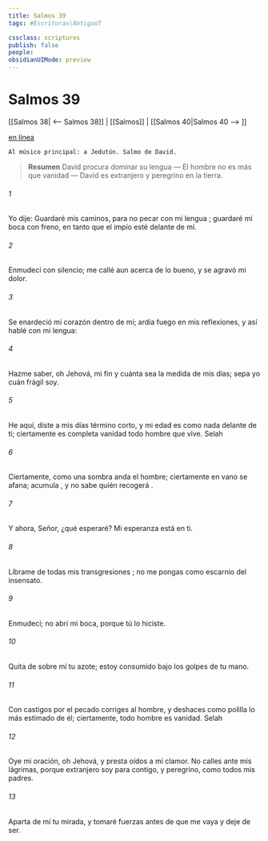 ```yaml
---
title: Salmos 39
tags: #Escrituras\AntiguoT

cssclass: scriptures
publish: false
people:
obsidianUIMode: preview
---
```


# Salmos 39
[[Salmos 38| <-- Salmos 38]] | [[Salmos]] | [[Salmos 40|Salmos 40 --> ]]

[en línea](https://churchofjesuschrist.org/study/scriptures/ot/ps/39?lang=spa)

```
Al músico principal: a Jedutún. Salmo de David.
```

> __Resumen__
David procura dominar su lengua — El hombre no es más que vanidad — David es extranjero y peregrino en la tierra.

###### 1 
Yo dije: Guardaré mis caminos,
para no pecar con mi 
lengua
;
guardaré mi boca con freno,
en tanto que el impío esté delante de mí.

###### 2 
Enmudecí con silencio; me 
callé aun acerca de lo bueno,
y se agravó mi dolor.

###### 3 
Se 
enardeció
 mi corazón dentro de mí;
ardía fuego en mis reflexiones,
y así
 hablé con mi lengua:

###### 4 
Hazme saber, oh Jehová, mi fin
y cuánta sea la medida de mis días;
sepa yo cuán frágil soy.

###### 5 
He aquí, diste a mis días término corto,
y mi edad es como nada delante de ti;
ciertamente es completa 
vanidad
 todo hombre que vive. 
Selah

###### 6 
Ciertamente, como una sombra anda el hombre;
ciertamente en vano se afana;
acumula
, y no sabe quién 
recogerá
.

###### 7 
Y ahora, Señor, ¿qué esperaré?
Mi esperanza está en ti.

###### 8 
Líbrame
 de todas mis 
transgresiones
;
no me pongas como escarnio del insensato.

###### 9 
Enmudecí; no abrí mi boca,
porque tú lo hiciste.

###### 10 
Quita de sobre mí tu azote;
estoy consumido bajo los golpes de tu mano.

###### 11 
Con castigos por el pecado 
corriges
 al hombre,
y deshaces como polilla lo más estimado de él;
ciertamente, todo hombre es vanidad. 
Selah

###### 12 
Oye mi oración, oh Jehová, y presta oídos a mi clamor.
No calles ante mis lágrimas,
porque extranjero soy para contigo,
y peregrino, como todos mis padres.

###### 13 
Aparta de mí tu mirada, y tomaré fuerzas
antes de que me vaya y deje de ser.


